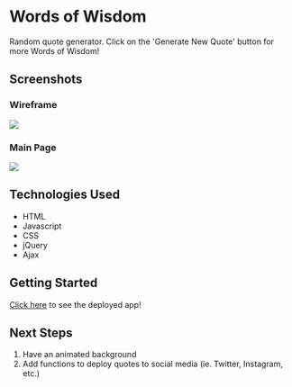 # Words of Wisdom

Random quote generator. Click on the 'Generate New Quote' button for more Words of Wisdom!

## Screenshots
### Wireframe
<img src="https://i.imgur.com/zV8eS7i.png"/>

### Main Page 
<img src="https://i.imgur.com/ktsSGet.jpg"/>

## Technologies Used
- HTML
- Javascript
- CSS
- jQuery
- Ajax

## Getting Started 
[Click here](https://annnieeeema.github.io/Final_Project1/) to see the deployed app!

## Next Steps
1. Have an animated background 
2. Add functions to deploy quotes to social media (ie. Twitter, Instagram, etc.)

